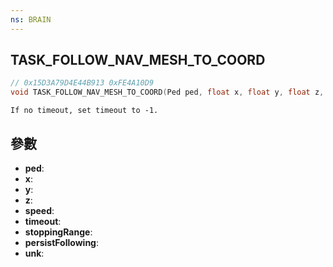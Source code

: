 ```yaml
---
ns: BRAIN
---
```

## TASK_FOLLOW_NAV_MESH_TO_COORD

```c
// 0x15D3A79D4E44B913 0xFE4A10D9
void TASK_FOLLOW_NAV_MESH_TO_COORD(Ped ped, float x, float y, float z, float speed, int timeout, float stoppingRange, BOOL persistFollowing, float unk);
```

```
If no timeout, set timeout to -1.  
```

## 參數
* **ped**: 
* **x**: 
* **y**: 
* **z**: 
* **speed**: 
* **timeout**: 
* **stoppingRange**: 
* **persistFollowing**: 
* **unk**: 

